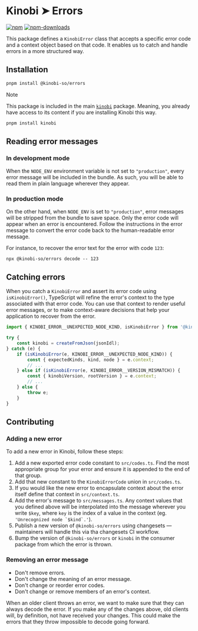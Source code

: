 # Kinobi ➤ Errors

[![npm][npm-image]][npm-url]
[![npm-downloads][npm-downloads-image]][npm-url]

[npm-downloads-image]: https://img.shields.io/npm/dm/@kinobi-so/errors.svg?style=flat
[npm-image]: https://img.shields.io/npm/v/@kinobi-so/errors.svg?style=flat&label=%40kinobi-so%2Ferrors
[npm-url]: https://www.npmjs.com/package/@kinobi-so/errors

This package defines a `KinobiError` class that accepts a specific error code and a context object based on that code. It enables us to catch and handle errors in a more structured way.

## Installation

```sh
pnpm install @kinobi-so/errors
```

> [!NOTE]
> This package is included in the main [`kinobi`](../library) package. Meaning, you already have access to its content if you are installing Kinobi this way.
>
> ```sh
> pnpm install kinobi
> ```

## Reading error messages

### In development mode

When the `NODE_ENV` environment variable is not set to `"production"`, every error message will be included in the bundle. As such, you will be able to read them in plain language wherever they appear.

### In production mode

On the other hand, when `NODE_ENV` is set to `"production"`, error messages will be stripped from the bundle to save space. Only the error code will appear when an error is encountered. Follow the instructions in the error message to convert the error code back to the human-readable error message.

For instance, to recover the error text for the error with code `123`:

```shell
npx @kinobi-so/errors decode -- 123
```

## Catching errors

When you catch a `KinobiError` and assert its error code using `isKinobiError()`, TypeScript will refine the error's context to the type associated with that error code. You can use that context to render useful error messages, or to make context-aware decisions that help your application to recover from the error.

```ts
import { KINOBI_ERROR__UNEXPECTED_NODE_KIND, isKinobiError } from '@kinobi-so/errors';

try {
    const kinobi = createFromJson(jsonIdl);
} catch (e) {
    if (isKinobiError(e, KINOBI_ERROR__UNEXPECTED_NODE_KIND)) {
        const { expectedKinds, kind, node } = e.context;
        // ...
    } else if (isKinobiError(e, KINOBI_ERROR__VERSION_MISMATCH)) {
        const { kinobiVersion, rootVersion } = e.context;
        // ...
    } else {
        throw e;
    }
}
```

## Contributing

### Adding a new error

To add a new error in Kinobi, follow these steps:

1. Add a new exported error code constant to `src/codes.ts`. Find the most appropriate group for your error and ensure it is appended to the end of that group.
2. Add that new constant to the `KinobiErrorCode` union in `src/codes.ts`.
3. If you would like the new error to encapsulate context about the error itself define that context in `src/context.ts`.
4. Add the error's message to `src/messages.ts`. Any context values that you defined above will be interpolated into the message wherever you write `$key`, where `key` is the index of a value in the context (eg. ``'Unrecognized node `$kind`.'``).
5. Publish a new version of `@kinobi-so/errors` using changesets — maintainers will handle this via tha changesets CI workflow.
6. Bump the version of `@kinobi-so/errors` or `kinobi` in the consumer package from which the error is thrown.

### Removing an error message

-   Don't remove errors.
-   Don't change the meaning of an error message.
-   Don't change or reorder error codes.
-   Don't change or remove members of an error's context.

When an older client throws an error, we want to make sure that they can always decode the error. If you make any of the changes above, old clients will, by definition, not have received your changes. This could make the errors that they throw impossible to decode going forward.
